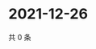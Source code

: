 # 2021-12-26

共 0 条

<!-- BEGIN WEIBO -->
<!-- 最后更新时间 Sun Dec 26 2021 18:01:00 GMT+0800 (China Standard Time) -->

<!-- END WEIBO -->
